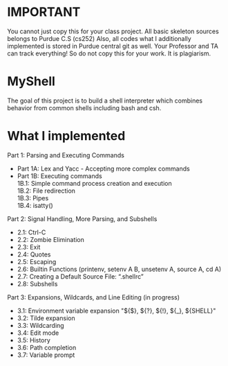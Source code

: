 # IMPORTANT
You cannot just copy this for your class project. All basic skeleton sources belongs to Purdue C.S (cs252)
Also, all codes what I additionally implemented is stored in Purdue central git as well.
Your Professor and TA can track everything! So do not copy this for your work. It is plagiarism.

# MyShell
The goal of this project is to build a shell interpreter which combines behavior from common shells including bash and csh.

# What I implemented
Part 1: Parsing and Executing Commands
- Part 1A: Lex and Yacc - Accepting more complex commands
- Part 1B: Executing commands <br>
  1B.1: Simple command process creation and execution <br>
  1B.2: File redirection<br>
  1B.3: Pipes <br>
  1B.4: isatty() <br>

Part 2: Signal Handling, More Parsing, and Subshells
- 2.1: Ctrl-C
- 2.2: Zombie Elimination
- 2.3: Exit
- 2.4: Quotes
- 2.5: Escaping
- 2.6: Builtin Functions (printenv, setenv A B, unsetenv A, source A, cd A)
- 2.7: Creating a Default Source File: “.shellrc”
- 2.8: Subshells

Part 3: Expansions, Wildcards, and Line Editing (in progress)
- 3.1: Environment variable expansion "${$}, ${?}, ${!}, ${_}, ${SHELL}"
- 3.2: Tilde expansion
- 3.3: Wildcarding
- 3.4: Edit mode
- 3.5: History
- 3.6: Path completion
- 3.7: Variable prompt




